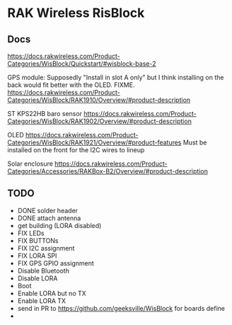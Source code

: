 # RAK Wireless RisBlock

## Docs

https://docs.rakwireless.com/Product-Categories/WisBlock/Quickstart/#wisblock-base-2

GPS module:
Supposedly "Install in slot A only" but I think installing on the back would fit better with the OLED.  FIXME.
https://docs.rakwireless.com/Product-Categories/WisBlock/RAK1910/Overview/#product-description

ST KPS22HB
baro sensor
https://docs.rakwireless.com/Product-Categories/WisBlock/RAK1902/Overview/#product-description

OLED
https://docs.rakwireless.com/Product-Categories/WisBlock/RAK1921/Overview/#product-features
Must be installed on the front for the I2C wires to lineup

Solar enclosure
https://docs.rakwireless.com/Product-Categories/Accessories/RAKBox-B2/Overview/#product-description

## TODO

* DONE solder header
* DONE attach antenna
* get building (LORA disabled)
* FIX LEDs
* FIX BUTTONs
* FIX I2C assignment
* FIX LORA SPI
* FIX GPS GPIO assignment
* Disable Bluetooth
* Disable LORA
* Boot
* Enable LORA but no TX
* Enable LORA TX
* send in PR to https://github.com/geeksville/WisBlock for boards define
* 